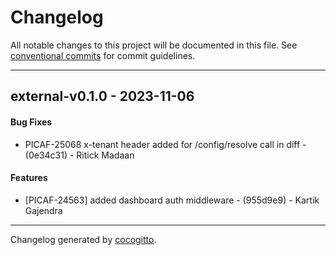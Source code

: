 # Changelog
All notable changes to this project will be documented in this file. See [conventional commits](https://www.conventionalcommits.org/) for commit guidelines.

- - -
## external-v0.1.0 - 2023-11-06
#### Bug Fixes
- PICAF-25068 x-tenant header added for /config/resolve call in diff - (0e34c31) - Ritick Madaan
#### Features
- [PICAF-24563] added dashboard auth middleware - (955d9e9) - Kartik Gajendra

- - -

Changelog generated by [cocogitto](https://github.com/cocogitto/cocogitto).